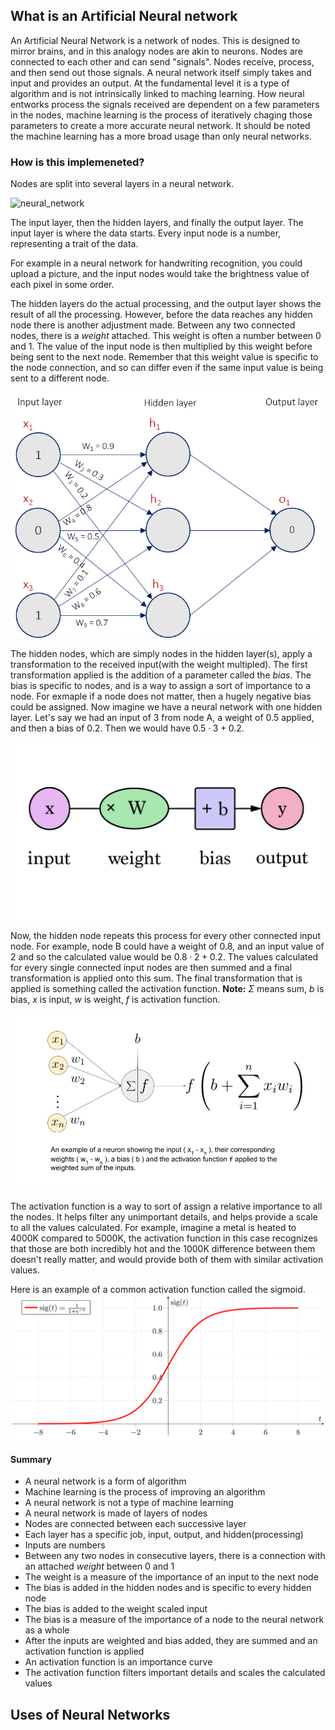 ## What is an Artificial Neural network

An Artificial Neural Network is a network of nodes. This is designed to mirror brains, and in this analogy nodes are akin to neurons. Nodes are connected to each other and can send "signals". Nodes receive, process, and then send out those signals. A neural network itself simply takes and input and provides an output. At the fundamental level it is a type of algorithm and is not intrinsically linked to maching learning. How neural entworks process the signals received are dependent on a few parameters in the nodes, machine learning is the process of iteratively chaging those parameters to create a more accurate neural network. It should be noted the machine learning has a more broad usage than only neural networks.

### How is this implemeneted?

Nodes are split into several layers in a neural network. 

![neural_network]("_build/images/neural_network.png")

The input layer, then the hidden layers, and finally the output layer. The input layer is where the data starts. Every input node is a number, representing a trait of the data. 

For example in a neural network for handwriting recognition, you could upload a picture, and the input nodes would take the brightness value of each pixel in some order.

The hidden layers do the actual processing, and the output layer shows the result of all the processing. However, before the data reaches any hidden node there is another adjustment made. Between any two connected nodes, there is a *weight* attached. This weight is often a number between 0 and 1. The value of the input node is then multiplied by this weight before being sent to the next node. Remember that this weight value is specific to the node connection, and so can differ even if the same input value is being sent to a different node. 

![neural_network](https://github.com/PRU1/deets-website/blob/main/_build/images/neural_network_weight.png)

The hidden nodes, which are simply nodes in the hidden layer(s), apply a transformation to the received input(with the weight multipled). The first transformation applied is the addition of a parameter called the *bias*. The bias is specific to nodes, and is a way to assign a sort of importance to a node. For exmaple if a node does not matter, then a hugely negative bias could be assigned. Now imagine we have a neural network with one hidden layer. Let's say we had an input of 3 from node A, a weight of 0.5 applied, and then a bias of 0.2. Then we would have $0.5\cdot 3 +0.2$. 

![neural_network](https://github.com/PRU1/deets-website/blob/main/_build/images/neural_network_bias.png)

Now, the hidden node repeats this process for every other connected input node. For example, node B could have a weight of 0.8, and an input value of 2 and so the calculated value would be $0.8\cdot 2+0.2$. The values calculated for every single connected input nodes are then summed and a final transformation is applied onto this sum. The final transformation that is applied is something called the activation function. **Note:** $\Sigma$ means sum, $b$ is bias, $x$ is input, $w$ is weight, $f$ is activation function. 

![neural_network](https://github.com/PRU1/deets-website/blob/main/_build/images/neural_network_activation_function.jpg)

The activation function is a way to sort of assign a relative importance to all the nodes. It helps filter any unimportant details, and helps provide a scale to all the values calculated. For example, imagine a metal is heated to 4000K compared to 5000K, the activation function in this case recognizes that those are both incredibly hot and the 1000K difference between them doesn't really matter, and would provide both of them with similar activation values. 

Here is an example of a common activation function called the sigmoid.
![sigmoid](https://github.com/PRU1/deets-website/blob/main/_build/images/sigmoid.png)

#### Summary
- A neural network is a form of algorithm
- Machine learning is the process of improving an algorithm
- A neural network is not a type of machine learning
- A neural network is made of layers of nodes
- Nodes are connected between each successive layer
- Each layer has a specific job, input, output, and hidden(processing)
- Inputs are numbers
- Between any two nodes in consecutive layers, there is a connection with an attached *weight* between 0 and 1
- The weight is a measure of the importance of an input to the next node
- The bias is added in the hidden nodes and is specific to every hidden node
- The bias is added to the weight scaled input
- The bias is a measure of the importance of a node to the neural network as a whole
- After the inputs are weighted and bias added, they are summed and an activation function is applied
- An activation function is an importance curve
- The activation function filters important details and scales the calculated values

## Uses of Neural Networks


